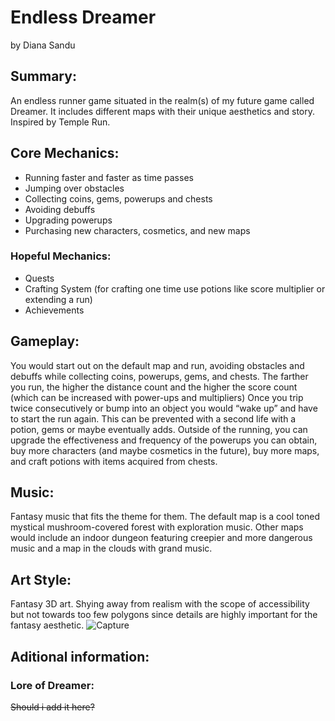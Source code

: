 # **Endless Dreamer**
by Diana Sandu

## **Summary**:
An endless runner game situated in the realm(s) of my future game called Dreamer. It includes different maps with their unique aesthetics and story. Inspired by Temple Run.

## **Core Mechanics**:
-	Running faster and faster as time passes
-	Jumping over obstacles
-	Collecting coins, gems, powerups and chests
-	Avoiding debuffs
-	Upgrading powerups
-	Purchasing new characters, cosmetics, and new maps

### **Hopeful Mechanics**:
- Quests
- Crafting System (for crafting one time use potions like score multiplier or extending a run)
- Achievements

## **Gameplay**:
You would start out on the default map and run, avoiding obstacles and debuffs while collecting coins, powerups, gems, and chests. The farther you run, the higher the distance count and the higher the score count (which can be increased with power-ups and multipliers)
Once you trip twice consecutively or bump into an object you would “wake up” and have to start the run again. This can be prevented with a second life with a potion, gems or maybe eventually adds.
Outside of the running, you can upgrade the effectiveness and frequency of the powerups you can obtain, buy more characters (and maybe cosmetics in the future), buy more maps, and craft potions with items acquired from chests.

## **Music**:
Fantasy music that fits the theme for them. The default map is a cool toned mystical mushroom-covered forest with exploration music. Other maps would include an indoor dungeon featuring creepier and more dangerous music and a map in the clouds with grand music.

## **Art Style**:
Fantasy 3D art. 
Shying away from realism with the scope of accessibility but not towards too few polygons since details are highly important for the fantasy aesthetic.
![Capture](https://github.com/user-attachments/assets/7b413c6a-70e6-4539-8418-81d693abdb20)

## **Aditional information**:

### **Lore of Dreamer**:
~~Should i add it here?~~
